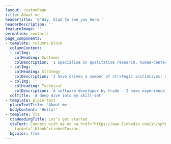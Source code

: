 ```yaml
---
layout: customPage
title: About me
headerTitle: 'G’day. Glad to see you here.'
headerDescription: ''
featureImage: ''
permalink: contact/
page_components:
- template: columns-block
  columnContent:
  - colImg: ''
    colHeading: Customer
    colDescription: 'I specialise in qualitative research, human-centered design and excel at synthesising research into actionable insights.'
  - colImg: ''
    colHeading: Strategy
    colDescription: 'I have driven a number of strategic initiatives: defining an organisational narrative, theory of change to consolidate our branding; strategic reviews on business models; process and operations design; program value positioning; and redefining processes to goal setting and KPIs.'
  - colImg: ''
    colHeading: Technical
    colDescription: 'A software developer by trade - I have experience across the entire Software Development Lifecycle. Fom strategy to business analysis, to design, to development, testing, and deployment.'
  colTitle: 'A deep dive into my skill-set'
- template: plain-text
  plainTextTitle: 'About me'
  bodyContent: 'Hello!'
- template: cta
  ctaHeadingTitle: Let’s get started
  ctaText: Connect with me on <a href="https://www.linkedin.com/in/sphhuynh/" title=""
    target="_blank">LinkedIn</a>.
  bgcolor: true
---
```


